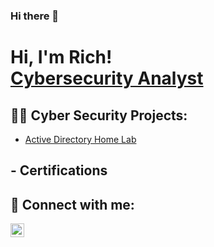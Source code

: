 ### Hi there 👋
<h1>Hi, I'm Rich! <br/><a href="https://www.linkedin.com/in/richardricksimmons/">Cybersecurity Analyst</a> </h1>

<h2>👨‍💻 Cyber Security Projects:</h2>

 - [Active Directory Home Lab](https://github.com/SimoriTruthe/Algorithms-Practice)

<h2> - Certifications</h2>

<h2> 🤳 Connect with me:</h2>

[<img align="left" alt="JoshMadakor | LinkedIn" width="22px" src="https://cdn.jsdelivr.net/npm/simple-icons@v3/icons/linkedin.svg" />][linkedin]

[linkedin]: https://linkedin.com/in/richardricksimmons

<!--
**SimoriTruthe/SimoriTruthe** is a ✨ _special_ ✨ repository because its `README.md` (this file) appears on your GitHub profile.

Here are some ideas to get you started:

- 🔭 I’m currently working on ...
- 🌱 I’m currently learning ...
- 👯 I’m looking to collaborate on ...
- 🤔 I’m looking for help with ...
- 💬 Ask me about ...
- 📫 How to reach me: ...
- 😄 Pronouns: ...
- ⚡ Fun fact: ...
-->
